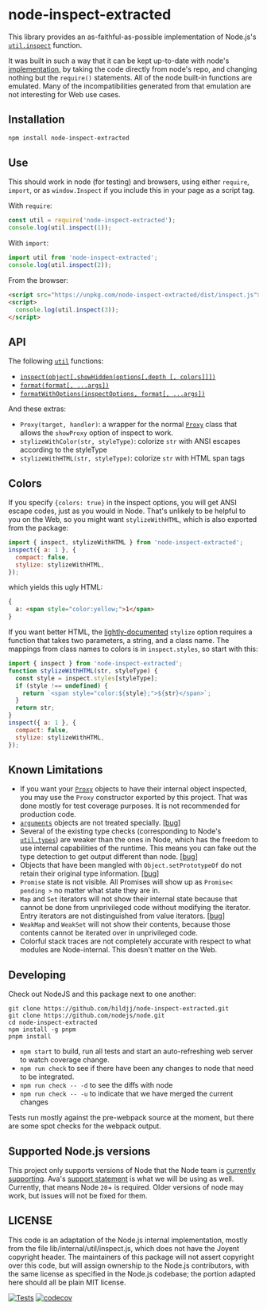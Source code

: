 # node-inspect-extracted

This library provides an as-faithful-as-possible implementation of Node.js's
[`util.inspect`](https://nodejs.org/api/util.html#util_util_inspect_object_options) function.

It was built in such a way that it can be kept up-to-date with node's
[implementation](https://github.com/nodejs/node/blob/master/lib/internal/util/inspect.js),
by taking the code directly from node's repo, and changing nothing but the
`require()` statements.  All of the node built-in functions are emulated.
Many of the incompatibilities generated from that emulation are not
interesting for Web use cases.

## Installation

```bash
npm install node-inspect-extracted
```

## Use

This should work in node (for testing) and browsers, using either `require`, `import`, or as `window.Inspect` if you include this in your page as a script tag.

With `require`:

```js
const util = require('node-inspect-extracted');
console.log(util.inspect(1));
```

With `import`:

```mjs
import util from 'node-inspect-extracted';
console.log(util.inspect(2));
```

From the browser:

```html
<script src="https://unpkg.com/node-inspect-extracted/dist/inspect.js"></script>
<script>
  console.log(util.inspect(3));
</script>
```

## API

The following [`util`](https://nodejs.org/api/util.html) functions:

- [`inspect(object[,showHidden|options[,depth [, colors]]])`](https://nodejs.org/api/util.html#util_util_inspect_object_showhidden_depth_colors)
- [`format(format[, ...args])`](https://nodejs.org/api/util.html#util_util_format_format_args)
- [`formatWithOptions(inspectOptions, format[, ...args])`](https://nodejs.org/api/util.html#util_util_formatwithoptions_inspectoptions_format_args)

And these extras:

- `Proxy(target, handler)`: a wrapper for the normal [`Proxy`](https://developer.mozilla.org/en-US/docs/Web/JavaScript/Reference/Global_Objects/Proxy) class that allows the `showProxy` option of inspect to work.
- `stylizeWithColor(str, styleType)`: colorize `str` with ANSI escapes according to the styleType
- `stylizeWithHTML(str, styleType)`: colorize `str` with HTML span tags

## Colors

If you specify `{colors: true}` in the inspect options, you will get ANSI
escape codes, just as you would in Node.  That's unlikely to be helpful to you
on the Web, so you might want `stylizeWithHTML`, which is also exported from the package:

```mjs
import { inspect, stylizeWithHTML } from 'node-inspect-extracted';
inspect({ a: 1 }, {
  compact: false,
  stylize: stylizeWithHTML,
});
```

which yields this ugly HTML:

```html
{
  a: <span style="color:yellow;">1</span>
}
```

If you want better HTML, the [lightly-documented](https://nodejs.org/api/util.html#util_custom_inspection_functions_on_objects) `stylize` option requires
a function that takes two parameters, a string, and a class name.  The mappings
from class names to colors is in `inspect.styles`, so start with this:

```mjs
import { inspect } from 'node-inspect-extracted';
function stylizeWithHTML(str, styleType) {
  const style = inspect.styles[styleType];
  if (style !== undefined) {
    return `<span style="color:${style};">${str}</span>`;
  }
  return str;
}
inspect({ a: 1 }, {
  compact: false,
  stylize: stylizeWithHTML,
});
```

## Known Limitations

- If you want your
   [`Proxy`](https://developer.mozilla.org/en-US/docs/Web/JavaScript/Reference/Global_Objects/Proxy)
   objects to have their internal object inspected, you may use the `Proxy`
   constructor exported by this project.  That was done mostly for test coverage
   purposes. It is not recommended for production code.
- [`arguments`](https://developer.mozilla.org/en-US/docs/Web/JavaScript/Reference/Functions/arguments)
   objects are not treated specially.
   [[bug](https://github.com/hildjj/node-inspect-extracted/issues/1)]
- Several of the existing type checks (corresponding to Node's
   [`util.types`](https://nodejs.org/api/util.html#util_util_types)) are
   weaker than the ones in Node, which has the freedom to use internal
   capabilities of the runtime.  This means you can fake out the type
   detection to get output different than node.
   [[bug](https://github.com/hildjj/node-inspect-extracted/issues/2)]
- Objects that have been mangled with `Object.setPrototypeOf`
   do not retain their original type information.
   [[bug](https://github.com/hildjj/node-inspect-extracted/issues/3)]
- `Promise` state is not visible.  All Promises will show up as
   `Promise< pending >` no matter what state they are in.
- `Map` and `Set` iterators will not show their internal state because that
   cannot be done from unprivileged code without modifying the iterator.
   Entry iterators are not distinguished from value iterators.
   [[bug](https://github.com/hildjj/node-inspect-extracted/issues/4)]
- `WeakMap` and `WeakSet` will not show their contents, because those contents
   cannot be iterated over in unprivileged code.
- Colorful stack traces are not completely accurate with respect to what
   modules are Node-internal.  This doesn't matter on the Web.

## Developing

Check out NodeJS and this package next to one another:

    git clone https://github.com/hildjj/node-inspect-extracted.git
    git clone https://github.com/nodejs/node.git
    cd node-inspect-extracted
    npm install -g pnpm
    pnpm install

- `npm start` to build, run all tests and start an auto-refreshing web server
   to watch coverage change.
- `npm run check` to see if there have been any changes to node that need to be integrated.
- `npm run check -- -d` to see the diffs with node
- `npm run check -- -u` to indicate that we have merged the current changes

Tests run mostly against the pre-webpack source at the moment, but there are
some spot checks for the webpack output.

## Supported Node.js versions

This project only supports versions of Node that the Node team is [currently
supporting](https://github.com/nodejs/Release#release-schedule).  Ava's
[support statement](https://github.com/avajs/ava/blob/master/docs/support-statement.md)
is what we will be using as well.  Currently, that means Node `20`+ is
required.  Older versions of node may work, but issues will not be fixed for them.

## LICENSE

This code is an adaptation of the Node.js internal implementation, mostly from
the file lib/internal/util/inspect.js, which does not have the Joyent
copyright header.  The maintainers of this package will not assert copyright
over this code, but will assign ownership to the Node.js contributors, with
the same license as specified in the Node.js codebase; the portion adapted
here should all be plain MIT license.

[![Tests](https://github.com/hildjj/node-inspect-extracted/workflows/Tests/badge.svg)](https://github.com/hildjj/node-inspect-extracted/actions?query=workflow%3ATests)
[![codecov](https://codecov.io/gh/hildjj/node-inspect-extracted/graph/badge.svg?token=LIN5FW09AZ)](https://codecov.io/gh/hildjj/node-inspect-extracted)
